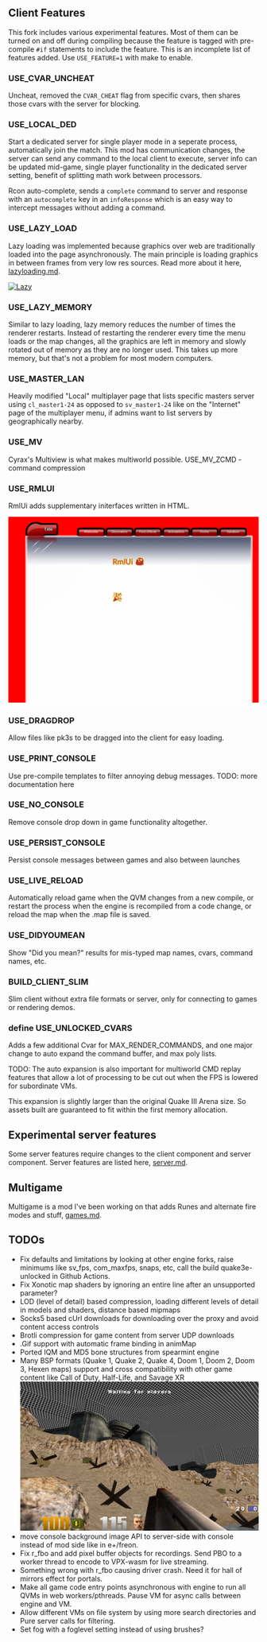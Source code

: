 


## Client Features

This fork includes various experimental features. Most of them can be turned on and off during compiling because the feature is tagged with pre-compile `#if` statements to include the feature.
This is an incomplete list of features added.
Use `USE_FEATURE=1` with make to enable.

### USE_CVAR_UNCHEAT
Uncheat, removed the `CVAR_CHEAT` flag from specific cvars, then shares those cvars with the server for blocking.

### USE_LOCAL_DED
Start a dedicated server for single player mode in a seperate process, automatically join the match. This mod has communication changes, the server can send any command to the local client to execute, server info can be updated mid-game, single player functionality in the dedicated server setting, benefit of splitting math work between processors.

Rcon auto-complete, sends a `complete` command to server and response with an `autocomplete` key in an `infoResponse` which is an easy way to intercept messages without adding a command.

### USE_LAZY_LOAD
Lazy loading was implemented because graphics over web are traditionally loaded into the page asynchronously. The main principle is loading graphics in between frames from very low res sources. Read more about it here, [lazyloading.md](../docs/lazyloading.md).

[![Lazy](https://img.youtube.com/vi/lkp0A68ygBQ/0.jpg)](https://www.youtube.com/watch?v=lkp0A68ygBQ
)

### USE_LAZY_MEMORY
Similar to lazy loading, lazy memory reduces the number of times the renderer restarts. Instead of restarting the renderer every time the menu loads or the map changes, all the graphics are left in memory and slowly rotated out of memory as they are no longer used. This takes up more memory, but that's not a problem for most modern computers.

### USE_MASTER_LAN
Heavily modified "Local" multiplayer page that lists specific masters server using `cl_master1-24` as opposed to `sv_master1-24` like on the "Internet" page of the multiplayer menu, if admins want to list servers by geographically nearby.

### USE_MV
Cyrax's Multiview is what makes multiworld possible.
USE_MV_ZCMD - command compression

### USE_RMLUI
RmlUi adds supplementary initerfaces written in HTML.

![F1](../docs/rml.png?raw=true)

### USE_DRAGDROP
Allow files like pk3s to be dragged into the client for easy loading.

### USE_PRINT_CONSOLE
Use pre-compile templates to filter annoying debug messages. TODO: more documentation here

### USE_NO_CONSOLE
Remove console drop down in game functionality altogether.

### USE_PERSIST_CONSOLE
Persist console messages between games and also between launches

### USE_LIVE_RELOAD
Automatically reload game when the QVM changes from a new compile, or restart the process when the engine is recompiled from a code change, or reload the map when the .map file is saved.

### USE_DIDYOUMEAN
Show "Did you mean?" results for mis-typed map names, cvars, command names, etc.

### BUILD_CLIENT_SLIM
Slim client without extra file formats or server, only for connecting to games or rendering demos.

### define USE_UNLOCKED_CVARS
Adds a few additional Cvar for MAX_RENDER_COMMANDS, and one major change
  to auto expand the command buffer, and max poly lists.

TODO: The auto expansion is also important for multiworld CMD
  replay features that allow a lot of processing to be cut out when the FPS 
  is lowered for subordinate VMs.

This expansion is slightly larger than the original Quake III Arena size. 
  So assets built are guaranteed to fit within the first memory allocation. 
## Experimental server features

Some server features require changes to the client component and server component. Server features are listed here, [server.md](../docs/server.md).


## Multigame

Multigame is a mod I've been working on that adds Runes and alternate fire modes and stuff, [games.md](../docs/games.md#game-features).


## TODOs

  * Fix defaults and limitations by looking at other engine forks, raise minimums like sv_fps, com_maxfps, snaps, etc, call the build quake3e-unlocked in Github Actions.
  * Fix Xonotic map shaders by ignoring an entire line after an unsupported parameter?
  * LOD (level of detail) based compression, loading different levels of detail in models and shaders, distance based mipmaps
  * Socks5 based cUrl downloads for downloading over the proxy and avoid content access controls
  * Brotli compression for game content from server UDP downloads
  * .Gif support with automatic frame binding in animMap
  * Ported IQM and MD5 bone structures from spearmint engine
  * Many BSP formats (Quake 1, Quake 2, Quake 4, Doom 1, Doom 2, Doom 3, Hexen maps) support and cross compatibility with other game content like Call of Duty, Half-Life, and Savage XR
  ![F1](../docs/et.png?raw=true)
  * move console background image API to server-side with console instead of mod side like in e+/freon.
  * Fix r_fbo and add pixel buffer objects for recordings. Send PBO to a worker thread to encode to VPX-wasm for live streaming.
  * Something wrong with r_fbo causing driver crash. Need it for hall of mirrors effect for portals.
  * Make all game code entry points asynchronous with engine to run all QVMs in web workers/pthreads. Pause VM for async calls between engine and VM.
  * Allow different VMs on file system by using more search directories and Pure server calls for filtering.
  * Set fog with a foglevel setting instead of using brushes?
